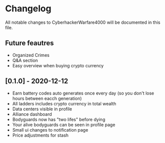 # Changelog

All notable changes to CyberhackerWarfare4000 will be documented in this file.

## Future feautres

- Organized Crimes
- Q&A section
- Easy overview when buying crypto currency

## [0.1.0] - 2020-12-12

- Earn battery codes auto generates once every day (so you don't lose hours between eacch generation)
- All ladders includes crypto currency in total wealth
- Data centers visible in profile
- Alliance dashboard
- Bodyguards now has "two lifes" before dying
- Your alive bodyguards can be seen in profile page
- Small ui changes to notification page
- Price adjustments for stash
